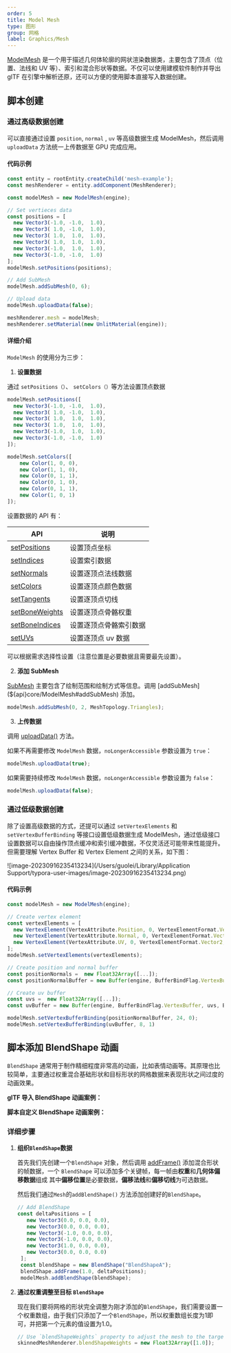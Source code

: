 ```yaml
---
order: 5
title: Model Mesh
type: 图形
group: 网格
label: Graphics/Mesh
---
```


[ModelMesh](${api}core/ModelMesh) 是一个用于描述几何体轮廓的网状渲染数据类，主要包含了顶点（位置、法线和 UV 等）、索引和混合形状等数据。不仅可以使用建模软件制作并导出 glTF 在引擎中解析还原，还可以方便的使用脚本直接写入数据创建。

<playground src="obj-loader.ts"></playground>

## 脚本创建

### 通过高级数据创建

可以直接通过设置 `position`,  `normal` , `uv` 等高级数据生成 ModelMesh，然后调用 `uploadData` 方法统一上传数据至 GPU 完成应用。

#### 代码示例

```typescript
const entity = rootEntity.createChild('mesh-example');
const meshRenderer = entity.addComponent(MeshRenderer);

const modelMesh = new ModelMesh(engine);

// Set vertieces data
const positions = [
  new Vector3(-1.0, -1.0,  1.0),
  new Vector3( 1.0, -1.0,  1.0),
  new Vector3( 1.0,  1.0,  1.0),
  new Vector3( 1.0,  1.0,  1.0),
  new Vector3(-1.0,  1.0,  1.0),
  new Vector3(-1.0, -1.0,  1.0)
];
modelMesh.setPositions(positions);

// Add SubMesh
modelMesh.addSubMesh(0, 6);

// Upload data
modelMesh.uploadData(false);

meshRenderer.mesh = modelMesh;
meshRenderer.setMaterial(new UnlitMaterial(engine));
```

#### 详细介绍

`ModelMesh` 的使用分为三步：

1. **设置数据**

通过 `setPositions（）`、 `setColors（）`等方法设置顶点数据

```typescript
modelMesh.setPositions([
  new Vector3(-1.0, -1.0,  1.0),
  new Vector3( 1.0, -1.0,  1.0),
  new Vector3( 1.0,  1.0,  1.0),
  new Vector3( 1.0,  1.0,  1.0),
  new Vector3(-1.0,  1.0,  1.0),
  new Vector3(-1.0, -1.0,  1.0)
]);

modelMesh.setColors([
    new Color(1, 0, 0),
    new Color(1, 1, 0),
    new Color(0, 1, 1),
    new Color(0, 1, 0),
    new Color(0, 1, 1),
    new Color(1, 0, 1)
]);
```

设置数据的 API 有：

| API                                                   | 说明                   |
| ----------------------------------------------------- | ---------------------- |
| [setPositions](${api}core/ModelMesh#setPositions)     | 设置顶点坐标           |
| [setIndices](${api}core/ModelMesh#setIndices)         | 设置索引数据           |
| [setNormals](${api}core/ModelMesh#setNormals)         | 设置逐顶点法线数据     |
| [setColors](${api}core/ModelMesh#setColors)           | 设置逐顶点颜色数据     |
| [setTangents](${api}core/ModelMesh#setTangents)       | 设置逐顶点切线         |
| [setBoneWeights](${api}core/ModelMesh#setBoneWeights) | 设置逐顶点骨骼权重     |
| [setBoneIndices](${api}core/ModelMesh#setBoneIndices) | 设置逐顶点骨骼索引数据 |
| [setUVs](${api}core/ModelMesh#setUVs)                 | 设置逐顶点 uv 数据     |

可以根据需求选择性设置（注意位置是必要数据且需要最先设置）。

2. **添加 SubMesh**

[SubMesh](${api}core/SubMesh) 主要包含了绘制范围和绘制方式等信息。调用 [addSubMesh](${api}core/ModelMesh#addSubMesh) 添加。

```typescript
modelMesh.addSubMesh(0, 2, MeshTopology.Triangles);
```

3. **上传数据**

调用 [uploadData()](${api}core/ModelMesh#uploadData) 方法。

如果不再需要修改 `ModelMesh` 数据，`noLongerAccessible` 参数设置为 `true`：

```typescript
modelMesh.uploadData(true);
```

如果需要持续修改 `ModelMesh` 数据，`noLongerAccessible` 参数设置为 `false`：

```typescript
modelMesh.uploadData(false);
```

<playground src="model-mesh.ts"></playground>

### 通过低级数据创建

除了设置高级数据的方式，还提可以通过 `setVertexElements` 和 `setVertexBufferBinding` 等接口设置低级数据生成 ModelMesh，通过低级接口设置数据可以自由操作顶点缓冲和索引缓冲数据，不仅灵活还可能带来性能提升。但需要理解 Vertex Buffer 和 Vertex Element 之间的关系，如下图：

![image-20230916235413234](/Users/guolei/Library/Application Support/typora-user-images/image-20230916235413234.png)

#### 代码示例

```typescript
const modelMesh = new ModelMesh(engine);

// Create vertex element
const vertexElements = [
  new VertexElement(VertexAttribute.Position, 0, VertexElementFormat.Vector3, 0),
  new VertexElement(VertexAttribute.Normal, 0, VertexElementFormat.Vector3, 0),
  new VertexElement(VertexAttribute.UV, 0, VertexElementFormat.Vector2, 1)
];
modelMesh.setVertexElements(vertexElements);

// Create position and normal buffer
const positionNormals =  new Float32Array([...]);                   
const positionNormalBuffer = new Buffer(engine, BufferBindFlag.VertexBuffer, positionNormals, BufferUsage.Static);

// Create uv buffer
const uvs =  new Float32Array([...]);   
const uvBuffer = new Buffer(engine, BufferBindFlag.VertexBuffer, uvs, BufferUsage.Static);

modelMesh.setVertexBufferBinding(positionNormalBuffer, 24, 0);
modelMesh.setVertexBufferBinding(uvBuffer, 8, 1)
```



## 脚本添加 BlendShape 动画

`BlendShape` 通常用于制作精细程度非常高的动画，比如表情动画等。其原理也比较简单，主要通过权重混合基础形状和目标形状的网格数据来表现形状之间过度的动画效果。

**glTF 导入 BlendShape 动画案例：**
<playground src="skeleton-animation-blendShape.ts"></playground>

**脚本自定义 BlendShape 动画案例：**
<playground src="skeleton-animation-customBlendShape.ts"></playground>

### 详细步骤

1. **组织`BlendShape`数据**

   首先我们先创建一个`BlendShape` 对象，然后调用 [addFrame()](${api}core/ModelMesh#addFrame) 添加混合形状的帧数据，一个 `BlendShape` 可以添加多个关键帧，每一帧由**权重**和**几何体偏移数据**组成 其中**偏移位置**是必要数据，**偏移法线**和**偏移切线**为可选数据。

   然后我们通过`Mesh`的`addBlendShape()` 方法添加创建好的`BlendShape`。

   ```typescript
   // Add BlendShape
   const deltaPositions = [
      new Vector3(0.0, 0.0, 0.0),
      new Vector3(0.0, 0.0, 0.0),
      new Vector3(-1.0, 0.0, 0.0),
      new Vector3(-1.0, 0.0, 0.0),
      new Vector3(1.0, 0.0, 0.0),
      new Vector3(0.0, 0.0, 0.0)
    ];
    const blendShape = new BlendShape("BlendShapeA");
    blendShape.addFrame(1.0, deltaPositions);
    modelMesh.addBlendShape(blendShape);
   ```

   

2. **通过权重调整至目标 `BlendShape`**

   现在我们要将网格的形状完全调整为刚才添加的`BlendShape`，我们需要设置一个权重数组，由于我们只添加了一个`BlendShape`，所以权重数组长度为1即可，并把第一个元素的值设置为1.0。

   ```typescript
   // Use `blendShapeWeights` property to adjust the mesh to the target BlendShape
   skinnedMeshRenderer.blendShapeWeights = new Float32Array([1.0]);
   ```

   
